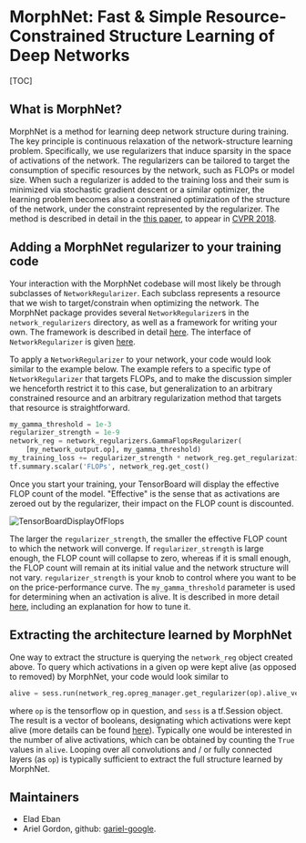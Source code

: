 # MorphNet: Fast & Simple Resource-Constrained Structure Learning of Deep Networks

[TOC]

## What is MorphNet?

MorphNet is a method for learning deep network structure during training. The
key principle is continuous relaxation of the network-structure learning
problem. Specifically, we use regularizers that induce sparsity in the space of
activations of the network. The regularizers can be tailored to target the
consumption of specific resources by the network, such as FLOPs or model size.
When such a regularizer is added to the training loss and their sum is
minimized via stochastic gradient descent or a similar optimizer, the learning
problem becomes also a constrained optimization of the structure of the network,
under the constraint represented by the regularizer. The method is described in
detail in the [this paper](https://arxiv.org/abs/1711.06798), to appear in [CVPR
2018](http://cvpr2018.thecvf.com/).

## Adding a MorphNet regularizer to your training code

Your interaction with the MorphNet codebase will most likely be through
subclasses of `NetworkRegularizer`. Each subclass represents a resource that we
wish to target/constrain when optimizing the network. The MorphNet package
provides several `NetworkRegularizer`s in the `network_regularizers` directory,
as well as a framework for writing your own. The framework is described in
detail [here](g3doc/regularizers_framework.md). The interface of
`NetworkRegularizer` is given
[here](g3doc/regularizers_framework.md?#network-regularizers).

To apply a `NetworkRegularizer` to your network, your code would look similar to
the example below. The example refers to a specific type of `NetworkRegularizer`
that targets FLOPs, and to make the discussion simpler we henceforth restrict it
to this case, but generalization to an arbitrary constrained resource and an
arbitrary regularization method that targets that resource is straightforward.

```python
my_gamma_threshold = 1e-3
regularizer_strength = 1e-9
network_reg = network_regularizers.GammaFlopsRegularizer(
    [my_network_output.op], my_gamma_threshold)
my_training_loss += regularizer_strength * network_reg.get_regularization_term()
tf.summary.scalar('FLOPs', network_reg.get_cost()
```

Once you start your training, your TensorBoard will display the effective FLOP
count of the model. "Effective" is the sense that as activations are zeroed out
by the regularizer, their impact on the FLOP count is discounted.

![TensorBoardDisplayOfFlops](g3doc/tensorboard.png "Example of the TensorBoard
display of the resource regularized by MorphNet.")

The larger the `regularizer_strength`, the smaller the effective FLOP count to
which the network will converge. If `regularizer_strength` is large enough, the
FLOP count will collapse to zero, whereas if it is small enough, the FLOP count
will remain at its initial value and the network structure will not vary.
`regularizer_strength` is your knob to control where you want to be on the
price-performance curve. The `my_gamma_threshold` parameter is used for
determining when an activation is alive. It is described in more detail
[here](framework/README.md?#the-opregularizer-interface), including
an explanation for how to tune it.

## Extracting the architecture learned by MorphNet

One way to extract the structure is querying the `network_reg` object created
above. To query which activations in a given op were kept alive (as opposed to
removed) by MorphNet, your code would look similar to

```python
alive = sess.run(network_reg.opreg_manager.get_regularizer(op).alive_vector)
```

where `op` is the tensorflow op in question, and `sess` is a tf.Session object.
The result is a vector of booleans, designating which activations were kept
alive (more details can be found
[here](framework/README.md?#the-opregularizer-interface)). Typically
one would be interested in the number of alive activations, which can be
obtained by counting the `True` values in `alive`. Looping over all convolutions
and / or fully connected layers (as `op`) is typically sufficient to extract the
full structure learned by MorphNet.

## Maintainers

* Elad Eban
* Ariel Gordon, github: [gariel-google](https://github.com/gariel-google).
